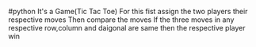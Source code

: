 #python
It's a Game(Tic Tac Toe)
For this fist assign the two players their respective moves
Then compare the moves
If the three moves in any respective row,column and daigonal are same then the respective player win
    
